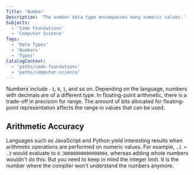 ```yaml
---
Title: 'Number'
Description: 'The number data type encompasses many numeric values.'
Subjects:
  - 'Code Foundations'
  - 'Computer Science'
Tags:
  - 'Data Types'
  - 'Numbers'
  - 'Types'
CatalogContent:
  - 'paths/code-foundations'
  - 'paths/computer-science'
---
```


Numbers include `-1`, `0`, `1`, and so on. Depending on the language, numbers with decimals are of a different type. In floating-point arithmetic, there is a trade-off in precision for range. The amount of bits allocated for floating-point representation affects the range in values that can be used.

## Arithmetic Accuracy

Languages such as JavaScript and Python yield interesting results when arithmetic operations are performed on numeric values. For example, `.1 + .2` would evaluate to `0.30000000000000004`, whereas adding whole numbers wouldn't do this. But you need to keep in mind the integer limit. It is the number where the compiler won't understand the numbers anymore.
